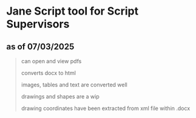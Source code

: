# Jane Script tool for Script Supervisors

## as of 07/03/2025
> can open and view pdfs
>   
> converts docx to html
> 
> images, tables and text are converted well
> 
> drawings and shapes are a wip
> 
> drawing coordinates have been extracted from xml file within .docx
> 
